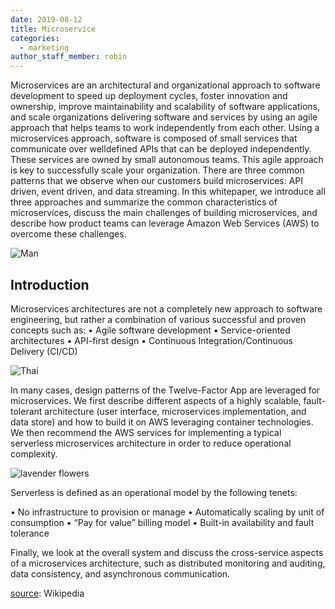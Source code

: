 ```yaml
---
date: 2019-08-12
title: Microservice
categories:
  - marketing
author_staff_member: robin
---
```

Microservices are an architectural and organizational approach to software development to speed up deployment cycles, foster innovation and ownership, improve maintainability and scalability of software applications, and scale organizations delivering software and services by using an agile approach that helps teams to work independently from each other. Using a microservices
approach, software is composed of small services that communicate over welldefined APIs that can be deployed independently. These services are owned by small autonomous teams. This agile approach is key to successfully scale your
organization. There are three common patterns that we observe when our customers build microservices: API driven, event driven, and data streaming. In this whitepaper, we introduce all three approaches and summarize the common characteristics of microservices, discuss the main challenges of building microservices, and describe how product teams can leverage Amazon Web
Services (AWS) to overcome these challenges.

![Man](https://source.unsplash.com/random/1500x1146)

## Introduction

Microservices architectures are not a completely new approach to software engineering, but rather a combination of various successful and proven concepts such as:
• Agile software development
• Service-oriented architectures
• API-first design
• Continuous Integration/Continuous Delivery (CI/CD)

![Thai](https://source.unsplash.com/random/1500x1147)

In many cases, design patterns of the Twelve-Factor App are leveraged for microservices. We first describe different aspects of a highly scalable, fault-tolerant architecture (user interface, microservices implementation, and data store) and how to build it on AWS leveraging container technologies. We then recommend the AWS services for implementing a typical serverless microservices architecture in order to reduce operational complexity.

![lavender flowers](https://source.unsplash.com/random/1500x1148)

Serverless is defined as an operational model by the following tenets:

• No infrastructure to provision or manage
• Automatically scaling by unit of consumption
• “Pay for value” billing model
• Built-in availability and fault tolerance

Finally, we look at the overall system and discuss the cross-service aspects of a microservices architecture, such as distributed monitoring and auditing, data consistency, and asynchronous communication.

[source](https://en.wikipedia.org/wiki/History_of_marketing): Wikipedia
